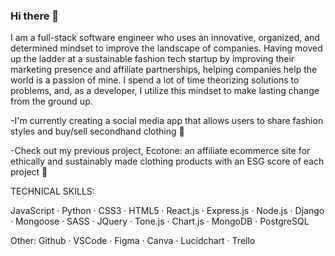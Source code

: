 ### Hi there 👋
I am a full-stack software engineer who uses an innovative, organized, and determined mindset to improve the landscape of companies. Having moved up the ladder at a sustainable fashion tech startup by improving their marketing presence and affiliate partnerships, helping companies help the world is a passion of mine. I spend a lot of time theorizing solutions to problems, and, as a developer, I utilize this mindset to make lasting change from the ground up.

-I'm currently creating a social media app that allows users to share fashion styles and buy/sell secondhand clothing 👯

-Check out my previous project, Ecotone: an affiliate ecommerce site for ethically and sustainably made clothing products with an ESG score of each project 🌱

TECHNICAL SKILLS: 

JavaScript · Python · CSS3 · HTML5 · React.js · Express.js · Node.js · Django · Mongoose · SASS · JQuery · Tone.js · Chart.js · MongoDB · PostgreSQL

Other: Github · VSCode · Figma · Canva · Lucidchart · Trello

<!--
**jlemenager/jlemenager** is a ✨ _special_ ✨ repository because its `README.md` (this file) appears on your GitHub profile.

Here are some ideas to get you started:

- 🔭 I’m currently working on ...
- 🌱 I’m currently learning ...
- 👯 I’m looking to collaborate on ...
- 🤔 I’m looking for help with ...
- 💬 Ask me about ...
- 📫 How to reach me: ...
- 😄 Pronouns: ...
- ⚡ Fun fact: ...
-->
